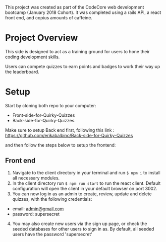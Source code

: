This project was created as part of the CodeCore web development bootcamp (January 2018 Cohort). It was completed using a rails API, a react front end, and copius amounts of caffeine.

# Project Overview

This side is designed to act as a training ground for users to hone their coding development skills.

Users can compete quizzes to earn points and badges to work their way up the leaderboard.

# Setup

Start by cloning both repo to your computer:
* Front-side-for-Quirky-Quizzes
* Back-side-for-Quirky-Quizzes

Make sure to setup Back end first, following this link :
https://github.com/erikabalbino/Back-side-for-Quirky-Quizzes

and then follow the steps below to setup the frontend:

## Front end

1. Navigate to the client directory in your terminal and run `$ npm i` to install all necessary modules.
2. In the client directory run `$ npm run start` to run the react client. Default configuration will open the client in your default browser on port 3002.
3. You can now log in as an admin to create, review, update and delete quizzes, with the following credentials:

* email: admin@gmail.com
* password: supersecret

4. You may also create new users via the sign up page, or check the seeded databases for other users to sign in as. By default, all seeded users have the password 'supersecret'
